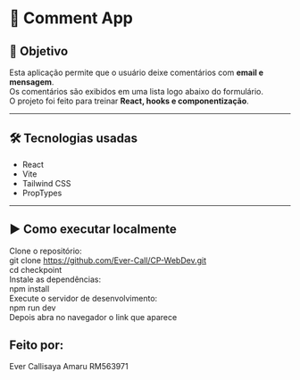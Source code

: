 # 💬 Comment App

## 📌 Objetivo
Esta aplicação permite que o usuário deixe comentários com **email e mensagem**.  
Os comentários são exibidos em uma lista logo abaixo do formulário.  
O projeto foi feito para treinar **React, hooks e componentização**.

---

## 🛠 Tecnologias usadas
- React  
- Vite 
- Tailwind CSS
- PropTypes

---

## ▶️ Como executar localmente

Clone o repositório:\
git clone https://github.com/Ever-Call/CP-WebDev.git \
cd checkpoint\
Instale as dependências:\
npm install\
Execute o servidor de desenvolvimento:\
npm run dev\
Depois abra no navegador o link que aparece

## Feito por:
Ever Callisaya Amaru RM563971

